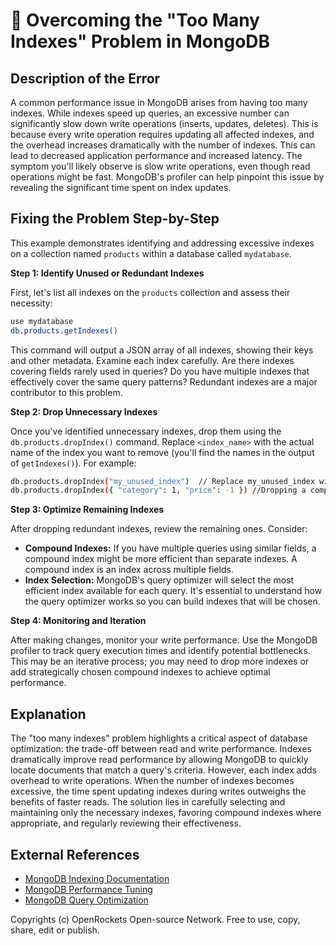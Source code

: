 # 🐞 Overcoming the "Too Many Indexes" Problem in MongoDB


## Description of the Error

A common performance issue in MongoDB arises from having too many indexes. While indexes speed up queries, an excessive number can significantly slow down write operations (inserts, updates, deletes).  This is because every write operation requires updating all affected indexes, and the overhead increases dramatically with the number of indexes.  This can lead to decreased application performance and increased latency.  The symptom you'll likely observe is slow write operations, even though read operations might be fast.  MongoDB's profiler can help pinpoint this issue by revealing the significant time spent on index updates.


## Fixing the Problem Step-by-Step

This example demonstrates identifying and addressing excessive indexes on a collection named `products` within a database called `mydatabase`.

**Step 1: Identify Unused or Redundant Indexes**

First, let's list all indexes on the `products` collection and assess their necessity:

```bash
use mydatabase
db.products.getIndexes()
```

This command will output a JSON array of all indexes, showing their keys and other metadata.  Examine each index carefully.  Are there indexes covering fields rarely used in queries?  Do you have multiple indexes that effectively cover the same query patterns?  Redundant indexes are a major contributor to this problem.

**Step 2: Drop Unnecessary Indexes**

Once you've identified unnecessary indexes, drop them using the `db.products.dropIndex()` command. Replace `<index_name>` with the actual name of the index you want to remove (you'll find the names in the output of `getIndexes()`).  For example:


```bash
db.products.dropIndex("my_unused_index")  // Replace my_unused_index with the actual index name
db.products.dropIndex({ "category": 1, "price": -1 }) //Dropping a compound index
```

**Step 3: Optimize Remaining Indexes**

After dropping redundant indexes, review the remaining ones. Consider:

* **Compound Indexes:**  If you have multiple queries using similar fields, a compound index might be more efficient than separate indexes. A compound index is an index across multiple fields.
* **Index Selection:** MongoDB's query optimizer will select the most efficient index available for each query. It's essential to understand how the query optimizer works so you can build indexes that will be chosen.

**Step 4: Monitoring and Iteration**

After making changes, monitor your write performance. Use the MongoDB profiler to track query execution times and identify potential bottlenecks.  This may be an iterative process; you may need to drop more indexes or add strategically chosen compound indexes to achieve optimal performance.


## Explanation

The "too many indexes" problem highlights a critical aspect of database optimization: the trade-off between read and write performance. Indexes dramatically improve read performance by allowing MongoDB to quickly locate documents that match a query's criteria.  However, each index adds overhead to write operations.  When the number of indexes becomes excessive, the time spent updating indexes during writes outweighs the benefits of faster reads.  The solution lies in carefully selecting and maintaining only the necessary indexes, favoring compound indexes where appropriate, and regularly reviewing their effectiveness.


## External References

* [MongoDB Indexing Documentation](https://www.mongodb.com/docs/manual/indexes/)
* [MongoDB Performance Tuning](https://www.mongodb.com/docs/manual/administration/performance/)
* [MongoDB Query Optimization](https://www.mongodb.com/docs/manual/reference/method/db.collection.explain/)


Copyrights (c) OpenRockets Open-source Network. Free to use, copy, share, edit or publish.

